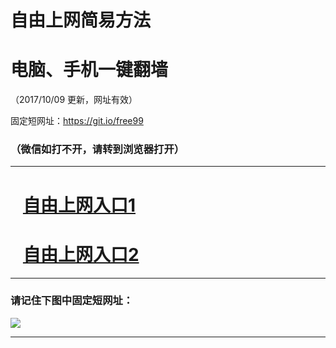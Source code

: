 ﻿# 自由上网简易方法

# 电脑、手机一键翻墙

（2017/10/09 更新，网址有效）

固定短网址：https://git.io/free99

### （微信如打不开，请转到浏览器打开）


***





# &nbsp;&nbsp; <a href="http://ft3200822517.fwq-tz-1001.info/fwqtz01.html?t=100900116997 " target="_blank">自由上网入口1</a>
# &nbsp;&nbsp; <a href="http://ft1163124767.fwq-tz-1002.info/fwqtz02.html?t=100900110609 " target="_blank">自由上网入口2</a>
***

### 请记住下图中固定短网址：

<img src="https://s3-us-west-2.amazonaws.com/fwq-1001/yjfq-20170905okok.png" /> 


***

